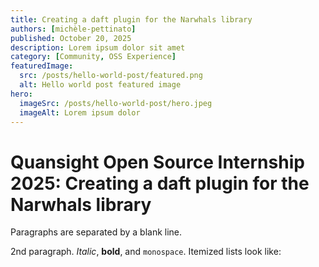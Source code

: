 ```yaml
---
title: Creating a daft plugin for the Narwhals library
authors: [michèle-pettinato]
published: October 20, 2025
description: Lorem ipsum dolor sit amet
category: [Community, OSS Experience]
featuredImage:
  src: /posts/hello-world-post/featured.png
  alt: Hello world post featured image
hero:
  imageSrc: /posts/hello-world-post/hero.jpeg
  imageAlt: Lorem ipsum dolor
---
```


# Quansight Open Source Internship 2025: Creating a daft plugin for the Narwhals library

Paragraphs are separated by a blank line.

2nd paragraph. _Italic_, **bold**, and `monospace`. Itemized lists
look like:
